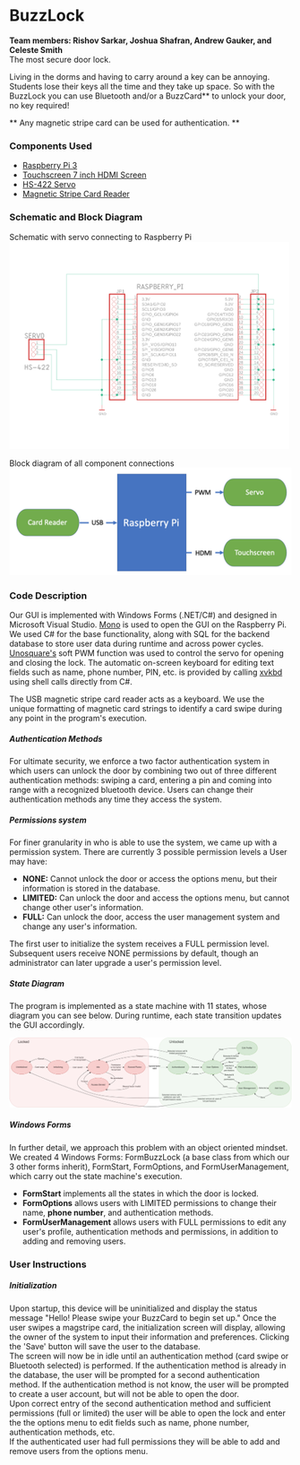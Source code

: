 # BuzzLock
<b> Team members: Rishov Sarkar, Joshua Shafran, Andrew Gauker, and Celeste Smith</b><br/>
The most secure door lock. <br/>

Living in the dorms and having to carry around a key can be annoying. Students lose their keys all the time and they take up space. So with the BuzzLock you can use Bluetooth and/or a BuzzCard** to unlock your door, no key required!

** Any magnetic stripe card can be used for authentication. **

<H3> Components Used </H3>
 <ul>
  <li> <a href="https://www.raspberrypi.org/products/raspberry-pi-3-model-b/">Raspberry Pi 3</a></li>
 <li> <a href="https://www.adafruit.com/product/2407">Touchscreen 7 inch HDMI Screen</a></li>
  <li> <a href="https://www.sparkfun.com/products/11884">HS-422 Servo</a></li>
  <li><a href="https://www.amazon.com/2xhome-Magnetic-Registry-Register-Quickbook/dp/B00E85TH9I/ref=sr_1_10?crid=UIZM18I37O7M&keywords=magstripe%2Breader&qid=1584997590&sprefix=%2Caps%2C227&sr=8-10&th=1">Magnetic Stripe Card Reader</a></li>
</ul> 

<H3> Schematic and Block Diagram </H3>

Schematic with servo connecting to Raspberry Pi
 <img src="Documentation/4180 Schematic Window.png" width="500" alt="BuzzLock Schematic"> 

 Block diagram of all component connections
 <img src="Documentation/Screen Shot 2020-04-28 at 3.59.49 PM.png" alt="BuzzLock Block Diagram"> 


<H3> Code Description </H3>

Our GUI is implemented with Windows Forms (.NET/C#) and designed in Microsoft Visual Studio. <a href = "https://www.mono-project.com/">Mono</a> is used to open the GUI on the Raspberry Pi. We used C# for the base functionality, along with SQL for the backend database to store user data during runtime and across power cycles. <a href = "https://unosquare.github.io/raspberryio/">Unosquare's</a> soft PWM function was used to control the servo for opening and closing the lock. The automatic on-screen keyboard for editing text fields such as name, phone number, PIN, etc. is provided by calling <a href="http://t-sato.in.coocan.jp/xvkbd/">xvkbd</a> using shell calls directly from C#. 

The USB magnetic stripe card reader acts as a keyboard. We use the unique formatting of magnetic card strings to identify a card swipe during any point in the program's execution. 

<H5> Authentication Methods </H5>

For ultimate security, we enforce a two factor authentication system in which users can unlock the door by combining two out of three different authentication methods: swiping a card, entering a pin and coming into range with a recognized bluetooth device. Users can change their authentication methods any time they access the system.

<H5> Permissions system </H5>

For finer granularity in who is able to use the system, we came up with a permission system. There are currently 3 possible permission levels a User may have:

- **NONE:** Cannot unlock the door or access the options menu, but their information is stored in the database.
- **LIMITED:** Can unlock the door and access the options menu, but cannot change other user's information.
- **FULL:** Can unlock the door, access the user management system and change any user's information.

The first user to initialize the system receives a FULL permission level. Subsequent users receive NONE permissions by default, though an administrator can later upgrade a user's permission level. 

<H5> State Diagram </H5>

The program is implemented as a state machine with 11 states, whose diagram you can see below. During runtime, each state transition updates the GUI accordingly. 

<img src="Documentation/4180 State Diagram.png" alt="State Diagram">

<H5> Windows Forms </H5>

In further detail, we approach this problem with an object oriented mindset. We created 4 Windows Forms: FormBuzzLock (a base class from which our 3 other forms inherit), FormStart, FormOptions, and FormUserManagement, which carry out the state machine's execution. 

- **FormStart** implements all the states in which the door is locked. 
- **FormOptions** allows users with LIMITED permissions to change their name, **phone number**, and authentication methods. 
- **FormUserManagement** allows users with FULL permissions to edit any user's profile, authentication methods and permissions, in addition to adding and removing users.




<H3> User Instructions </H3>
<H5> Initialization </H5>

Upon startup, this device will be uninitialized and display the status message "Hello! Please swipe your BuzzCard to begin set up." Once the user swipes a magstripe card, the initialization screen will display, allowing the owner of the system to input their information and preferences. Clicking the 'Save' button will save the user to the database. <br/>
The screen will now be in idle until an authentication method (card swipe or Bluetooth selected) is performed.  If the authentication method is already in the database, the user will be prompted for a second authentication method.  If the authentication method is not know, the user will be prompted to create a user account, but will not be able to open the door.  
Upon correct entry of the second authentication method and sufficient permissions (full or limited) the user will be able to open the lock and enter the the options menu to edit fields such as name, phone number, authentication methods, etc.  <br/>
If the authenticated user had full permissions they will be able to add and remove users from the options menu.  

